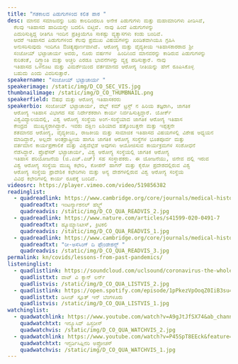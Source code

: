 ```yaml
---
title: "ಗತಕಾಲದ ಪಿಡುಗುಗಳಿಂದ ಕಲಿತ ಪಾಠ "
desc: ಮಾನವ ಸಮಾಜವನ್ನು ಬಹು ಕಾಲದಿಂದಲೂ ಅನೇಕ ಪಿಡುಗುಗಳು ಮತ್ತು ಮಹಾಮಾರಿಗಳು ಪೀಡಿಸಿವೆ,
  ಕೆಲವು ಇತಿಹಾಸದ ಹಾದಿಯನ್ನೇ ಬದಲಿಸಿ ಬಿಟ್ಟಿವೆ. ನಾವು ಹಿಂದೆ ಪಿಡುಗುಗಳನ್ನು
  ಎದುರಿಸುತ್ತಿದ್ದ ರೀತಿಗೂ ಇಂದಿನ ಪ್ರತಿಕ್ರಿಯೆಗೂ ಸಾಕಷ್ಟು ವ್ಯತ್ಯಾಸಗಳು ಕಂಡು ಬಂದಿವೆ. 
  ಆದರೆ ಇತಿಹಾಸದ ಪಿಡುಗುಗಳಿಂದ ಕೆಲವು ಪ್ರಮುಖ ವಿಷಯಗಳನ್ನು ಖಂಡಿತವಾಗಿಯೂ ಗ್ರಹಿಸಿ
  ಅನುಸರಿಸುವುದು ಇಂದಿಗೂ ಔಚಿತ್ಯಪೂರ್ಣವಾಗಿದೆ. ಆರೋಗ್ಯ ಮತ್ತು ವೈದ್ಯಕೀಯ ಇತಿಹಾಸಕಾರರಾದ ಶ್ರೀ
  ಸಂಜೋಯ್ ಭಟ್ಟಾಚಾರ್ಯ ಅವರು, ನೂರು ವರ್ಷಗಳ  ಹಿಂದಿನಿಂದ ಮಾನವರನ್ನು ಕಾಡಿರುವ ಪಿಡುಗುಗಳನ್ನು
  ಕುರಿತಂತೆ, ದಿಗ್ಬ್ರಾಂತಿ ಮತ್ತು ಅಚ್ಚರಿ ಎರಡೂ ಭಾವನೆಗಳನ್ನು ವ್ಯಕ್ತ ಪಡಿಸುತ್ತಾರೆ. ನಾವು
  ಇತಿಹಾಸದ ಒಳನೊಟ ಮತ್ತು ವಿಮರ್ಶೆಯಿಂದ ವರ್ತಮಾನದ ಆರೋಗ್ಯ ನೀತಿಯನ್ನು ಹೇಗೆ ರೂಪಿಸಿಕೊಳ್ಳ
  ಬಹುದು ಎಂದು ವಿವರಿಸುತ್ತಾರೆ.
speakername: "ಸಂಜೋಯ್‌ ಭಟ್ಟಾಚಾರ್ಯ "
speakerimage: /static/img/D_CO_SEC_VIS.jpg
thumbnailimage: /static/img/D_CO_THUMBNAIL.png
speakerfield: ಔಷಧ ಮತ್ತು ಆರೋಗ್ಯ ಇತಿಹಾಸಕರರು
speakerbio: ಸಂಜೋಯ್ ಭಟ್ಟಾಚಾರ್ಯ, ವೆಲ್ಲ್‌ ಕಮ್‌ ಟ್ರಸ್ಟ್‌ ನ ಹಿರಿಯ ತಜ್ಞರಾಗಿ, ಜಾಗತಿಕ
  ಆರೋಗ್ಯ ಇತಿಹಾಸ ವಿಭಾಗದ ಸಹ ನಿರ್ದೇಶಕರಾಗಿ ಕಾರ್ಯ ನಿರ್ವಹಿಸುತ್ತಿದ್ದಾರೆ. ಯೋರ್ಕ್‌
  ವಿಶ್ವವಿದ್ಯಾಲಯದಲ್ಲಿ, ವಿಶ್ವ ಆರೋಗ್ಯ ಸಂಸ್ಥೆಯ ಅಂಗ-ಸಂಸ್ಥೆಯಾದ ಜಾಗತಿಕ ಆರೋಗ್ಯ ಇತಿಹಾಸ
  ಕೇಂದ್ರದ  ಮುಖ್ಯಸ್ಥರಾಗಿದ್ದಾರೆ. ಇವರು ದಕ್ಷಿಣ ಏಶಿಯಾದ ಹತ್ತೊಂಬತ್ತನೇ ಮತ್ತು ಇಪ್ಪತ್ತನೇ
  ಶತಮಾನದ ಆರೋಗ್ಯ, ವೈದ್ಯಕೀಯ, ರಾಜಕೀಯ ಮತ್ತು ಸಾಮಾಜಿಕ ಇತಿಹಾಸದ ವಿಷಯಗಳಲ್ಲಿ ವಿಶೇಷ ಅಧ್ಯಯನ
  ಮಾಡಿದ್ದಾರೆ, ಅಲ್ಲದೇ ಅಂತರ್ರಾಷ್ಟ್ರೀಯ ಹಾಗೂ ಜಾಗತಿಕ ಆರೋಗ್ಯ ಸಂಸ್ಥೆಗಳ ಭೂತಪೂರ್ವ ಮತ್ತು
  ವರ್ತಮಾನ ಕಾರ್ಯಪ್ರಣಾಲಿಕೆ ಮತ್ತು ವಿಶ್ವದೆಲ್ಲೆಡೆ ಅವುಗಳು ಆಯೋಜಿಸುವ ಕಾರ್ಯಕ್ರಮಗಳ ಸಂಶೋಧನೆ
  ನೆಡೆಸಿದ್ದಾರೆ. ಪ್ರೊಫೆಸರ್ ಭಟ್ಟಾಚಾರ್ಯ, ವಿಶ್ವ ಆರೋಗ್ಯ ಸಂಸ್ಥೆಯಲ್ಲಿ ಜಾಗತಿಕ ಆರೋಗ್ಯ
  ಇತಿಹಾಸ ಪರಿಯೋಜನೆಯ (ಜಿ.ಎಚ್.ಎಚ್)‌ ಸಹ ಸಂಸ್ಥಾಪಕರು. ಈ ಯೋಜನೆಯು, ಜಿನೇವ ದಲ್ಲಿ ಇರುವ
  ವಿಶ್ವ ಆರೋಗ್ಯ ಸಂಸ್ಥೆಯ ಮುಖ್ಯ ಕಛೇರಿ, ಕೋಪನ್ ಹಾಗನ್‌ ಮತ್ತು ಕೈರೋ ಪ್ರದೇಶದಲ್ಲಿರುವ ವಿಶ್ವ
  ಆರೋಗ್ಯ ಸಂಸ್ಥೆಯ ಪ್ರಾದೇಶಿಕ ಕಛೇರಿಗಳು ಮತ್ತು ಅನ್ಯ ದೇಶಗಳಲ್ಲಿರುವ ವಿಶ್ವ ಆರೋಗ್ಯ ಸಂಸ್ಥೆಯ
  ವಿವಿಧ ಕಛೇರಿಗಳಲ್ಲಿ ಕಾರ್ಯ ರೂಪಕ್ಕೆ ಬಂದಿದೆ.
videosrc: https://player.vimeo.com/video/519856382
readinglist:
  - quadreadlink: https://www.cambridge.org/core/journals/medical-history/article/international-health-and-the-limits-of-its-global-influence-bhutan-and-the-worldwide-smallpox-eradication-programme/439B3BCA121FD269945B4645B1DE37CE#
    quadreadtxt: ಇಂಟರ್ನ್ಯಾಶನಲ್ ಹೆಲ್ಥ್‌
    quadreadvis: /static/img/D_CO_QUA_READVIS_2.jpg
  - quadreadlink: https://www.nature.com/articles/s41599-020-0491-7
    quadreadtxt: ಹ್ಯೂಮ್ಯಾನಿಟೀಸ್‌, ಕ್ರಿಟಿಕಲಿ
    quadreadvis: /static/img/D_CO_QUA_READVIS_1.jpg
  - quadreadlink: https://www.cambridge.org/core/journals/medical-history/article/reassessing-the-foundations-worldwide-smallpox-eradication-195767/A95275198E1EC0668D7B15B240EBF1F0
    quadreadtxt: "ರೀ-ಅಸೆಸಿಂಗ್‌ ದಿ ಫೌ಼ಂಡೇಶನ್ಸ್ "
    quadreadvis: /static/img/D_CO_QUA_READVIS_3.jpg
permalink: kn/covids/lessons-from-past-pandemics/
listeninglist:
  - quadlistlink: https://soundcloud.com/uclsound/coronavirus-the-whole-story-what-can-we-learn-from-the-history-of-pandemics
    quadlisttxt: ವಾಟ್‌ ವಿ ಕ್ಯಾನ್‌ ಲರ್ನ್‌
    quadlistvis: /static/img/D_CO_QUA_LISTVIS_2.jpg
  - quadlistlink: https://open.spotify.com/episode/1pPkezVpOoqZ0IiB3su49v
    quadlisttxt: ಡಿಸೀಜ್‌ ಸ್ಲೂತ್‌ ಇನ್‌ ಬೆಂಗಳೂರು
    quadlistvis: /static/img/D_CO_QUA_LISTVIS_1.jpg
watchinglist:
  - quadwatchlink: https://www.youtube.com/watch?v=A9gJtJfSX74&ab_channel=CentreforSocialandEconomicProgress
    quadwatchtxt: ಇನ್ಕ್ಲೂಸಿವ್‌ ಹಿಸ್ಟರೀಸ್‌
    quadwatchvis: /static/img/D_CO_QUA_WATCHVIS_2.jpg
  - quadwatchlink: https://www.youtube.com/watch?v=P45SpT8EEck&feature=youtu.be&ab_channel=UniversityofYorkAudioVisualCentre
    quadwatchtxt: ಇನ್ಟರ್ಡಿಸಿಪ್ಲಿನರಿ ಅಪ್ರೋಚಸ್‌
    quadwatchvis: /static/img/D_CO_QUA_WATCHVIS_1.jpg
---
```

